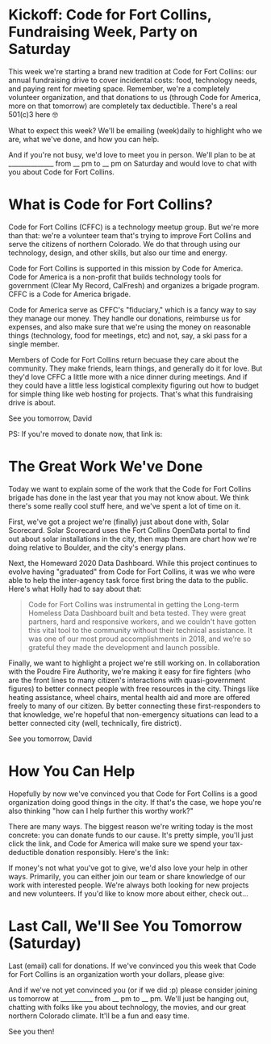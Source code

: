 # Kickoff: Code for Fort Collins, Fundraising Week, Party on Saturday

This week we're starting a brand new tradition at Code for Fort Collins: our annual fundraising drive to cover incidental costs: food, technology needs, and paying rent for meeting space. Remember, we're a completely volunteer organization, and that donations to us (through Code for America, more on that tomorrow) are completely tax deductible. There's a real 501(c)3 here 🤓

What to expect this week? We'll be emailing (week)daily to highlight who we are, what we've done, and how you can help. 

And if you're not busy, we'd love to meet you in person. We'll plan to be at ______________ from __ pm to __ pm on Saturday and would love to chat with you about Code for Fort Collins.

# What is Code for Fort Collins?

Code for Fort Collins (CFFC) is a technology meetup group. But we're more than that: we're a volunteer team that's trying to improve Fort Collins and serve the citizens of northern Colorado. We do that through using our technology, design, and other skills, but also our time and energy.

Code for Fort Collins is supported in this mission by Code for America. Code for America is a non-profit that builds technology tools for government (Clear My Record, CalFresh) and organizes a brigade program. CFFC is a Code for America brigade. 

Code for America serve as CFFC's "fiduciary," which is a fancy way to say they manage our money. They handle our donations, reimburse us for expenses, and also make sure that we're using the money on reasonable things (technology, food for meetings, etc) and not, say, a ski pass for a single member.

Members of Code for Fort Collins return becuase they care about the community. They make friends, learn things, and generally do it for love. But they'd love CFFC a little more with a nice dinner during meetings. And if they could have a little less logistical complexity figuring out how to budget for simple thing like web hosting for projects. That's what this fundraising drive is about.

See you tomorrow,
David

PS: If you're moved to donate now, that link is: 

# The Great Work We've Done

Today we want to explain some of the work that the Code for Fort Collins brigade has done in the last year that you may not know about. We think there's some really cool stuff here, and we've spent a lot of time on it.

First, we've got a project we're (finally) just about done with, Solar Scorecard. Solar Scorecard uses the Fort Collins OpenData portal to find out about solar installations in the city, then map them are chart how we're doing relative to Boulder, and the city's energy plans.

Next, the Homeward 2020 Data Dashboard. While this project continues to evolve having "graduated" from Code for Fort Collins, it was we who were able to help the inter-agency task force first bring the data to the public. Here's what Holly had to say about that:

> Code for Fort Collins was instrumental in getting the Long-term Homeless Data Dashboard built and beta tested. They were great partners, hard and responsive workers, and we couldn't have gotten this vital tool to the community without their technical assistance. It was one of our most proud accomplishments in 2018, and we’re so grateful they made the development and launch possible.

Finally, we want to highlight a project we're still working on. In collaboration with the Poudre Fire Authority, we're making it easy for fire fighters (who are the front lines to many citizen's interactions with quasi-government figures) to better connect people with free resources in the city. Things like heating assistance, wheel chairs, mental health aid and more are offered freely to many of our citizen. By better connecting these first-responders to that knowledge, we're hopeful that non-emergency situations can lead to a better connected city (well, technically, fire district).

See you tomorrow,
David

# How You Can Help

Hopefully by now we've convinced you that Code for Fort Collins is a good organization doing good things in the city. If that's the case, we hope you're also thinking "how can I help further this worthy work?"

There are many ways. The biggest reason we're writing today is the most concrete: you can donate funds to our cause. It's pretty simple, you'll just click the link, and Code for America will make sure we spend your tax-deductible donation responsibly. Here's the link:

If money's not what you've got to give, we'd also love your help in other ways. Primarily, you can either join our team or share knowledge of our work with interested people. We're always both looking for new projects and new volunteers. If you'd like to know more about either, check out...

# Last Call, We'll See You Tomorrow (Saturday)

Last (email) call for donations. If we've convinced you this week that Code for Fort Collins is an organization worth your dollars, please give: 

And if we've not yet convinced you (or if we did :p) please consider joining us tomorrow at __________ from __ pm to __ pm. We'll just be hanging out, chatting with folks like you about technology, the movies, and our great northern Colorado climate. It'll be a fun and easy time.

See you then!
